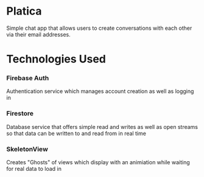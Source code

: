 # Platica
Simple chat app that allows users to create conversations with each other via their email addresses. 


# Technologies Used
### Firebase Auth
Authentication service which manages account creation as well as logging in

### Firestore
Database service that offers simple read and writes as well as open streams so that data can be written to and read from in real time

### SkeletonView
Creates "Ghosts" of views which display with an animiation while waiting for real data to load in
